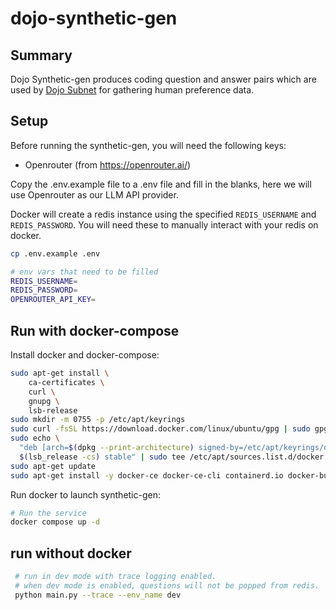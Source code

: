 # dojo-synthetic-gen

## Summary

Dojo Synthetic-gen produces coding question and answer pairs which are used by [Dojo Subnet](https://github.com/tensorplex-labs/dojo) for gathering human preference data.

## Setup

Before running the synthetic-gen, you will need the following keys:

- Openrouter (from https://openrouter.ai/)

Copy the .env.example file to a .env file and fill in the blanks, here we will use Openrouter as our LLM API provider.

Docker will create a redis instance using the specified `REDIS_USERNAME` and `REDIS_PASSWORD`. You will need these to manually interact with your redis on docker.

```bash
cp .env.example .env

# env vars that need to be filled
REDIS_USERNAME=
REDIS_PASSWORD=
OPENROUTER_API_KEY=
```

## Run with docker-compose

Install docker and docker-compose:

```bash
sudo apt-get install \
    ca-certificates \
    curl \
    gnupg \
    lsb-release
sudo mkdir -m 0755 -p /etc/apt/keyrings
sudo curl -fsSL https://download.docker.com/linux/ubuntu/gpg | sudo gpg --dearmor -o /etc/apt/keyrings/docker.gpg
sudo echo \
  "deb [arch=$(dpkg --print-architecture) signed-by=/etc/apt/keyrings/docker.gpg] https://download.docker.com/linux/ubuntu \
  $(lsb_release -cs) stable" | sudo tee /etc/apt/sources.list.d/docker.list > /dev/null
sudo apt-get update
sudo apt-get install -y docker-ce docker-ce-cli containerd.io docker-buildx-plugin docker-compose-plugin
```

Run docker to launch synthetic-gen:

```bash
# Run the service
docker compose up -d
```

## run without docker

```bash
 # run in dev mode with trace logging enabled.
 # when dev mode is enabled, questions will not be popped from redis.
 python main.py --trace --env_name dev

```
